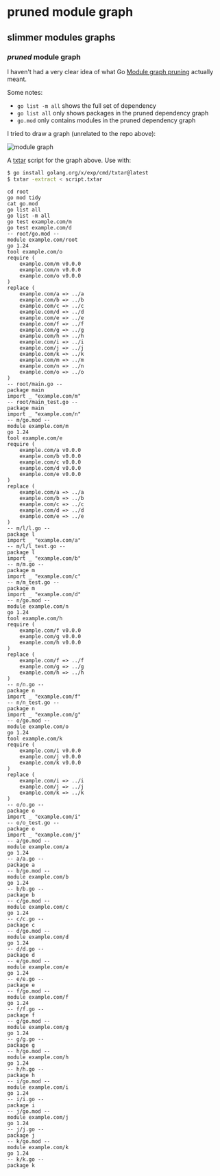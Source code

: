 # pruned module graph

## slimmer modules graphs

### _pruned_ module graph

I haven't had a very clear idea of what Go 
[Module graph pruning](https://go.dev/ref/mod#graph-pruning)
actually meant.

Some notes:

* `go list -m all` shows the full set of dependency
* `go list all` only shows packages in the pruned dependency graph
* `go.mod` only contains modules in the pruned dependency graph

I tried to draw a graph (unrelated to the repo above):

![module graph](/static/pruned-module-graph.png)

A [txtar](https://pkg.go.dev/golang.org/x/tools/txtar) script
for the graph above.
Use with:

```sh
$ go install golang.org/x/exp/cmd/txtar@latest
$ txtar -extract < script.txtar
```

```text
cd root
go mod tidy
cat go.mod
go list all
go list -m all
go test example.com/m
go test example.com/d
-- root/go.mod --
module example.com/root
go 1.24
tool example.com/o
require (
    example.com/m v0.0.0
    example.com/n v0.0.0
    example.com/o v0.0.0
)
replace (
    example.com/a => ../a
    example.com/b => ../b
    example.com/c => ../c
    example.com/d => ../d
    example.com/e => ../e
    example.com/f => ../f
    example.com/g => ../g
    example.com/h => ../h
    example.com/i => ../i
    example.com/j => ../j
    example.com/k => ../k
    example.com/m => ../m
    example.com/n => ../n
    example.com/o => ../o
)
-- root/main.go --
package main
import _ "example.com/m"
-- root/main_test.go --
package main
import _ "example.com/n"
-- m/go.mod --
module example.com/m
go 1.24
tool example.com/e
require (
    example.com/a v0.0.0
    example.com/b v0.0.0
    example.com/c v0.0.0
    example.com/d v0.0.0
    example.com/e v0.0.0
)
replace (
    example.com/a => ../a
    example.com/b => ../b
    example.com/c => ../c
    example.com/d => ../d
    example.com/e => ../e
)
-- m/l/l.go --
package l
import _ "example.com/a"
-- m/l/l_test.go --
package l
import _ "example.com/b"
-- m/m.go --
package m
import _ "example.com/c"
-- m/m_test.go --
package m
import _ "example.com/d"
-- n/go.mod --
module example.com/n
go 1.24
tool example.com/h
require (
    example.com/f v0.0.0
    example.com/g v0.0.0
    example.com/h v0.0.0
)
replace (
    example.com/f => ../f
    example.com/g => ../g
    example.com/h => ../h
)
-- n/n.go --
package n
import _ "example.com/f"
-- n/n_test.go --
package n
import _ "example.com/g"
-- o/go.mod --
module example.com/o
go 1.24
tool example.com/k
require (
    example.com/i v0.0.0
    example.com/j v0.0.0
    example.com/k v0.0.0
)
replace (
    example.com/i => ../i
    example.com/j => ../j
    example.com/k => ../k
)
-- o/o.go --
package o
import _ "example.com/i"
-- o/o_test.go --
package o
import _ "example.com/j"
-- a/go.mod --
module example.com/a
go 1.24
-- a/a.go --
package a
-- b/go.mod --
module example.com/b
go 1.24
-- b/b.go --
package b
-- c/go.mod --
module example.com/c
go 1.24
-- c/c.go --
package c
-- d/go.mod --
module example.com/d
go 1.24
-- d/d.go --
package d
-- e/go.mod --
module example.com/e
go 1.24
-- e/e.go --
package e
-- f/go.mod --
module example.com/f
go 1.24
-- f/f.go --
package f
-- g/go.mod --
module example.com/g
go 1.24
-- g/g.go --
package g
-- h/go.mod --
module example.com/h
go 1.24
-- h/h.go --
package h
-- i/go.mod --
module example.com/i
go 1.24
-- i/i.go --
package i
-- j/go.mod --
module example.com/j
go 1.24
-- j/j.go --
package j
-- k/go.mod --
module example.com/k
go 1.24
-- k/k.go --
package k

```
